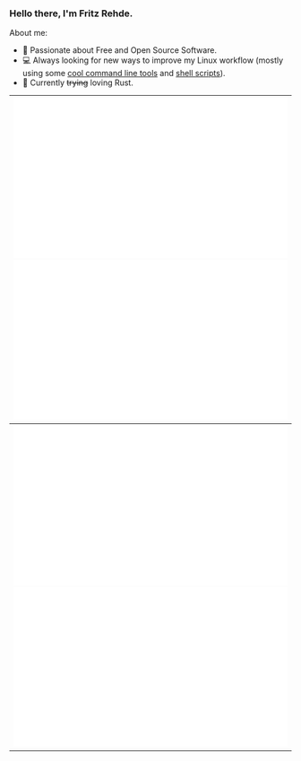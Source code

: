 ### Hello there, I'm Fritz Rehde.

About me:
- :penguin: Passionate about Free and Open Source Software.
- :computer: Always looking for new ways to improve my Linux workflow (mostly using some [cool command line tools](https://github.com/fritzrehde/config) and [shell scripts](https://github.com/fritzrehde/.scripts)).
- :crab: Currently <strike>trying</strike> loving Rust.

|![Fritz Rehde's GitHub Statistics](https://github.com/fritzrehde/stats/blob/generated/overview.svg#gh-light-mode-only) ![Fritz Rehde's GitHub Statistics](https://github.com/fritzrehde/stats/blob/generated/overview-dark.svg#gh-dark-mode-only)|
|:--:|
|![Languages Used (by File Size)](https://github.com/fritzrehde/stats/blob/generated/languages.svg#gh-light-mode-only) ![Languages Used (by File Size)](https://github.com/fritzrehde/stats/blob/generated/languages-dark.svg#gh-dark-mode-only)|
